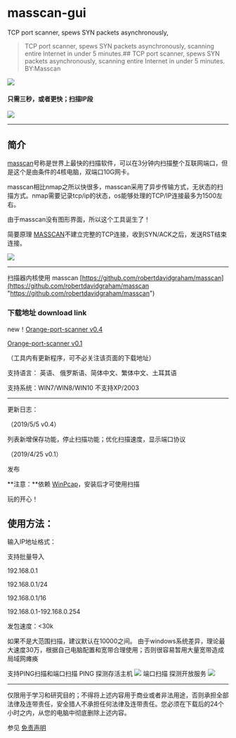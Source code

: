 # masscan-gui
TCP port scanner, spews SYN packets asynchronously,


> TCP port scanner, spews SYN packets asynchronously, scanning entire Internet in under 5 minutes.## TCP port scanner, spews SYN packets asynchronously, scanning entire Internet in under 5 minutes. BY:Masscan

[![](https://i.loli.net/2019/04/25/5cc11dc21b234.gif)](https://i.loli.net/2019/04/25/5cc11dc21b234.gif)

#### 只需三秒，或者更快；扫描IP段

[![](https://i.loli.net/2019/04/25/5cc11dce983ba.gif)](https://i.loli.net/2019/04/25/5cc11dce983ba.gif)

------------

## 简介

[masscan](https://github.com/robertdavidgraham/masscan "masscan")号称是世界上最快的扫描软件，可以在3分钟内扫描整个互联网端口，但是这个是由条件的4核电脑，双端口10G网卡。

masscan相比nmap之所以快很多，masscan采用了异步传输方式，无状态的扫描方式。nmap需要记录tcp/ip的状态，os能够处理的TCP/IP连接最多为1500左右。

由于masscan没有图形界面，所以这个工具诞生了！

简要原理
[MASSCAN](https://github.com/robertdavidgraham/masscan "MASSCAN")不建立完整的TCP连接，收到SYN/ACK之后，发送RST结束连接。

[![](https://i.loli.net/2019/05/05/5cceab4e3a757.png)](https://i.loli.net/2019/05/05/5cceab4e3a757.png)

------------

扫描器内核使用 masscan [https://github.com/robertdavidgraham/masscan](https://github.com/robertdavidgraham/masscan "https://github.com/robertdavidgraham/masscan")

### 下载地址 download link 
new！[Orange-port-scanner v0.4](https://lr3800.com/download/0.1.7z "https://lr3800.com/download/0.4.7z")

[Orange-port-scanner v0.1](https://lr3800.com/download/0.1.7z "https://lr3800.com/download/0.1.7z")

（工具内有更新程序，可不必关注该页面的下载地址）

 支持语言： 英语、 俄罗斯语、简体中文、繁体中文、土耳其语
 
  支持系统：WIN7/WIN8/WIN10   不支持XP/2003
  
  ------------
  
更新日志：

（2019/5/5 v0.4）

列表新增保存功能，停止扫描功能；优化扫描速度，显示端口协议

（2019/4/25 v0.1）

发布


**注意：**依赖 [WinPcap](https://www.winpcap.org/ "WinPcap")，安装后才可使用扫描

玩的开心！

## 使用方法：
输入IP地址格式：

支持批量导入

192.168.0.1

192.168.0.1/24

192.168.0.1/16

192.168.0.1-192.168.0.254

发包速度：<30k

如果不是大范围扫描，建议默认在10000之间。 由于windows系统差异，理论最大速度30万，根据自己电脑配置和宽带合理使用；否则很容易暂用大量宽带造成局域网瘫痪

支持PING扫描和端口扫描
PING 探测存活主机
[![](https://i.loli.net/2019/05/05/5ccea9b195c0c.png)](https://i.loli.net/2019/05/05/5ccea9b195c0c.png)
端口扫描 探测开放服务
[![](https://i.loli.net/2019/05/05/5ccea9c2ee183.png)](https://i.loli.net/2019/05/05/5ccea9c2ee183.png)


------------



仅限用于学习和研究目的；不得将上述内容用于商业或者非法用途，否则承担全部法律及连带责任，安全猎人不承担任何法律及连带责任。您必须在下载后的24个小时之内，从您的电脑中彻底删除上述内容。

参见 [免责声明](https://lr3800.com/disclaimer/ "免责声明")
